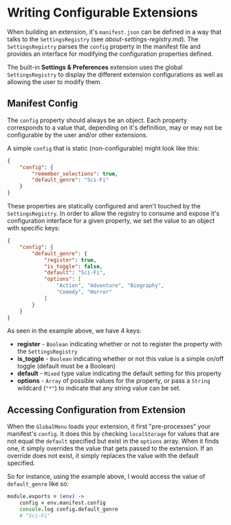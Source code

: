 Writing Configurable Extensions
===============================

When building an extension, it's `manifest.json` can be defined in a way that talks to the `SettingsRegistry` (see *about-settings-registry.md*). The `SettingsRegistry` parses the `config` property in the manifest file and provides an interface for modifying the configuration properties defined.

The built-in **Settings & Preferences** extension uses the global `SettingsRegistry` to display the different extension configurations as well as allowing the user to modify them.

## Manifest Config 

The `config` property should always be an object. Each property corresponds to a value that, depending on it's definition, may or may not be configurable by the user and/or other extensions.

A simple `config` that is static (non-configurable) might look like this:

```json
{
    "config": {
        "remember_selections": true,
        "default_genre": "Sci-Fi"
    }
}
```

These properties are statically configured and aren't touched by the `SettingsRegistry`. In order to allow the registry to consume and expose it's configuration interface for a given property, we set the value to an object with specific keys:

```json
{
    "config": {
        "default_genre": {
            "register": true,
            "is_toggle": false,
            "default": "Sci-Fi",
            "options": [
                "Action", "Adventure", "Biography",
                "Comedy", "Horror"
            ]
        }
    }
}
```

As seen in the example above, we have 4 keys:

* **register** - `Boolean` indicating whether or not to register the property with the `SettingsRegistry`
* **is_toggle** - `Boolean` indicating whether or not this value is a simple on/off toggle (default must be a Boolean)
* **default** - `Mixed` type value indicating the default setting for this property
* **options** - `Array` of possible values for the property, or pass a `String` wildcard (`"*"`) to indicate that any string value can be set.

## Accessing Configuration from Extension

When the `GlobalMenu` loads your extension, it first "pre-processes" your manifest's `config`. It does this by checking `localStorage` for values that are not equal the `default` specified but exist in the `options` array. When it finds one, it simply overrides the value that gets passed to the extension. If an override does not exist, it simply replaces the value with the default specified.

So for instance, using the example above, I would access the value of `default_genre` like so:

```coffeescript
module.exports = (env) ->
    config = env.manifest.config
    console.log config.default_genre 
    # "Sci-Fi"
```



